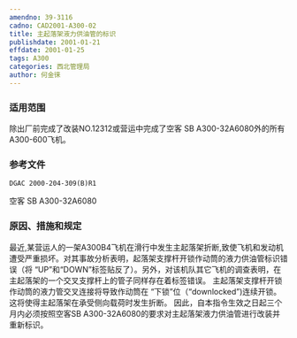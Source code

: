 ```yaml
---
amendno: 39-3116
cadno: CAD2001-A300-02
title: 主起落架液力供油管的标识
publishdate: 2001-01-21
effdate: 2001-01-25
tags: A300
categories: 西北管理局
author: 何金徕
---
```


### 适用范围 
除出厂前完成了改装NO.12312或营运中完成了空客 SB A300-32A6080外的所有A300-600飞机。

### 参考文件
    DGAC 2000-204-309(B)R1 
空客 SB A300-32A6080 

### 原因、措施和规定 
最近,某营运人的一架A300B4飞机在滑行中发生主起落架折断,致使飞机和发动机遭受严重损坏。对其事故分析表明，起落架支撑杆开锁作动筒的液力供油管标识错误（将 “UP”和“DOWN”标签贴反了）。另外，对该机队其它飞机的调查表明，在主起落架的一个交叉支撑杆上的管子同样存在着标签错误。 
    主起落架支撑杆开锁作动筒的液力管交叉连接将导致作动筒在 “下锁”位（“downlocked”)连续开锁。这将使得主起落架在承受侧向载荷时发生折断。 
    因此，自本指令生效之日起三个月内必须按照空客SB A300-32A6080的要求对主起落架液力供油管进行改装并重新标识。 
    
